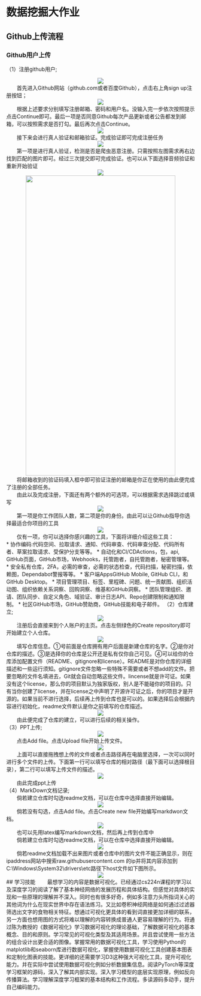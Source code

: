# 数据挖掘大作业
## Github上传流程
### Github用户上传
（1）注册github用户;<br />
<div align=center>
<img src="image/signup.png" >
</div>
&emsp;&emsp;首先进入Github网站（github.com或者百度Github），点击右上角sign up注册按钮；<br />
<div align=center>
<img src="image/enroll.png" >
</div>
&emsp;&emsp;根据上述要求分别填写注册邮箱、密码和用户名。没输入完一步依次按照提示点击Continue即可。最后一项是否同意Github每次产品更新或者公告都发到邮箱，可以按照需求是否打勾。最后再次点击Continue。<br />
<div align=center>
<img src="image/Verify.png" >
</div>
&emsp;&emsp;接下来会进行真人验证和邮箱验证。完成验证即可完成注册任务<br />
<div align=center>
<img src="image/people.png" >
</div>
&emsp;&emsp;第一项是进行真人验证，检测是否是爬虫恶意注册。只需按照左图需求再右边找到匹配的图片即可。经过三次提交即可完成验证。也可以从下面选择音频验证和重新开始验证<br />
<div align=center>
<img src="image/emil.png"  >
</div>
<div align=center>
<img src="image/yanzheng.jpg" width="400" height="800" >
</div>
&emsp;&emsp;将邮箱收到的验证码填入框中即可验证注册的邮箱是你正在使用的由此便完成了注册的全部任务。<br />
&emsp;&emsp;由此以及完成注册，下面还有两个额外的可选项，可以根据需求选择跳过或填写<br />
<div align=center>
<img src="image/chose.png" >
</div>
&emsp;&emsp;第一项是你工作团队人数，第二项是你的身份。由此可以让Github指导你选择最适合你项目的工具<br />
<div align=center>
<img src="image/tools.png" >
</div>
&emsp;&emsp;仅有一项，你可以选择你感兴趣的工具，下面将详细介绍这些工具：<br />
* 协作编码:代码空间、拉取请求、通知、代码审查、代码审查分配、代码所有者、草案拉取请求、受保护分支等等。
* 自动化和CI/CDActions，包，api, GitHub页面，GitHub市场，Webhooks，托管跑者，自托管跑者，秘密管理等。
* 安全私有仓库，2FA，必需的审查，必需的状态检查，代码扫描，秘密扫描，依赖图，Dependabot警报等等。
* 客户端AppsGitHub Mobile, GitHub CLI，和GitHub Desktop。
* 项目管理项目、标签、里程碑、问题、统一贡献图、组织活动图、组织依赖关系洞察、回购洞察、维基和GitHub洞察。
* 团队管理组织、邀请、团队同步、自定义角色、域验证、审计日志API、Repo创建限制和通知限制。
* 社区GitHub市场，GitHub赞助商，GitHub技能和电子邮件。
（2）仓库建立; <br />
<div align=center>
<img src="(image/repository.png" >
</div>
&emsp;&emsp;注册后会直接来到个人账户的主页。点击左侧绿色的Create repository即可开始建立个人仓库。<br />
<div align=center>
<img src="image/createrepository.png" >
</div>
&emsp;&emsp;填写仓库信息。①号前面是仓库拥有用户后面是新建仓库的名字。②是你对仓库的描述。③是选择你的仓库是公开还是私有仅你自己可见。④可以给你的仓库添加配置文件（README、gitignore和license）。README是对你仓库的详细描述和一些运行须知。gitignore文件忽略一些特殊不需要或者不想add的文件。把要忽略的文件名填进去，Git就会自动忽略这些文件。lincense就是许可证。如果没有这个license，那么你的项目默认为独家版权，别人是不能碰你的项目的。只有当你创建了license，并在license之中声明了开源许可证之后，你的项目才是开源的。如果当前不进行选择，后续再上传到仓库也是可以的。如果选择后会根据内容进行初始化，readme文件默认是你之前填写的仓库描述。<br />
<div align=center>
<img src="image/finsh.png" >
</div>
&emsp;&emsp;由此便完成了仓库的建立，可以进行后续的相关操作。<br />
（3）PPT上传;<br />
<div align=center>
<img src="image/upload.png" >
</div>
&emsp;&emsp;点击Add file。点击Upload file开始上传文件。<br />
<div align=center>
<img src="image/commit.png" >
</div>
&emsp;&emsp;上面可以直接拖拽想上传的文件或者点击路径再在电脑里选择，一次可以同时进行多个文件的上传。下面第一行可以填写仓库的相对路径（最下面可以选择根目录），第二行可以填写上传文件的描述。<br />
<div align=center>
<img src="image/fin.png" >
</div>
&emsp;&emsp;由此完成ppt上传<br />
（4）MarkDown文档记录;<br />
&emsp;&emsp;倘若建立仓库时勾选readme文档，可以在仓库中选择直接开始编辑。<br />
<div align=center>
<img src="image/upload.png" >
</div>
&emsp;&emsp;倘若没有勾选，点击Add file。点击Create new file开始编写markdwon文档。<br />
<div align=center>
<img src="image/latex.png" >
</div>
&emsp;&emsp;也可以先用latex编写markdown文档，然后再上传到仓库中<br />
&emsp;&emsp;倘若建立仓库时勾选readme文档，可以在仓库中选择直接开始编辑。<br />
<div align=center>
<img src="image/ip.png" >
</div>
&emsp;&emsp;倘若readme文档加载不出来图片或者仓库中的图片文件不能正确显示，则在ipaddress网站中搜索raw.githubusercontent.com 的ip并将其内容添加到C:\Windows\System32\drivers\etc路径下host文件如下图所示。<br />
<div align=center>
<img src="image/raw.png" >
</div>
## 学习技能
&emsp;&emsp;最想学习的内容是数据可视化。已经通过cs224n课程的学习以及深度学习的阅读了解了基本神经网络的发展历程和具体结构。但感觉对具体的实现和一些原理的理解并不深入。同时也有很多好奇，例如多注意力头所指词关心的其他词为什么在现实世界中存在语法练习。又比如卷积神经网络是如何通过过滤器筛选出文字的食物相关特征。想通过可视化更具体的看到词直接更加详细的联系，另一方面也想用图的方式将难以理解的内容转换成普通人更容易理解的行为。将通过陈为教授的《数据可视化》学习数据可视化的理论基础，了解数据可视化的基本概念、目的和原则。学习常见的可视化类型及其适用场景。并且尝试使用一些方法的组合设计出更合适的图像。掌握常用的数据可视化工具，学习使用Python的matplotlib和seaborn库进行数据可视化，掌握使用数据可视化工具创建基本图表和定制化图表的技能。更详细的还需要学习D3这种强大可视化工具，提升可视化能力。并在实际中尝试使用数据可视化例如分析数据集信息。阅读PyTorch等深度学习框架的源码，深入了解其内部实现。深入学习模型的底层实现原理，例如反向传播算法。学习理解深度学习框架的基本结构和工作流程。多读源码多动手，提升自己编码能力。
<br />


